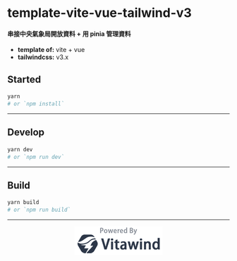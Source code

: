 # template-vite-vue-tailwind-v3

#### 串接中央氣象局開放資料 + 用 pinia 管理資料

- **template of:** vite + vue
- **tailwindcss:** v3.x

## Started

```bash
yarn
# or `npm install`
```

---

## Develop

```bash
yarn dev
# or `npm run dev`
```

---

## Build

```bash
yarn build
# or `npm run build`
```

---

<p align="center">
<img src="./powered-by-vitawind-bright.png">
</p>
